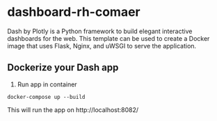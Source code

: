 # dashboard-rh-comaer

Dash by Plotly is a Python framework to build elegant interactive dashboards for the web. This template can be used to create a Docker image that uses Flask, Nginx, and uWSGI to serve the application.

## Dockerize your Dash app

1. Run app in container
```
docker-compose up --build
```

This will run the app on http://localhost:8082/
